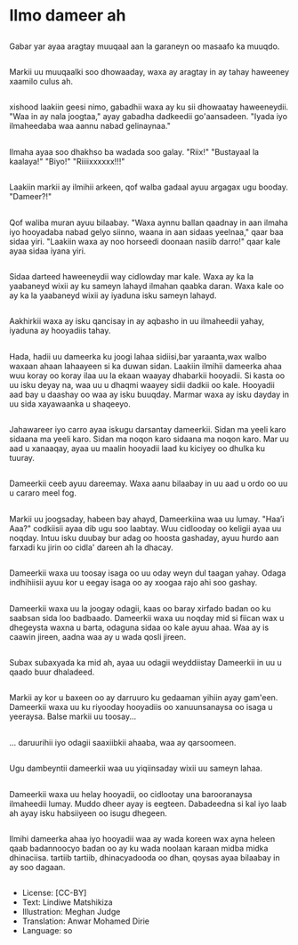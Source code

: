 # Ilmo dameer ah

##
Gabar yar ayaa aragtay muuqaal
 aan la garaneyn oo masaafo ka muuqdo.

##
Markii uu muuqaalki soo dhowaaday, waxa ay aragtay in ay tahay haweeney xaamilo culus ah.

##
xishood laakiin geesi nimo, gabadhii waxa ay ku sii dhowaatay haweeneydii. "Waa in ay nala joogtaa," ayay gabadha dadkeedii go'aansadeen. "Iyada iyo ilmaheedaba waa aannu nabad gelinaynaa."

##
Ilmaha ayaa soo dhakhso ba wadada soo galay. "Riix!" "Bustayaal la kaalaya!" "Biyo!" "Riiiixxxxxx!!!"

##
Laakiin markii ay ilmihii arkeen, qof walba gadaal ayuu argagax ugu booday. "Dameer?!"

##
Qof waliba muran ayuu bilaabay. "Waxa aynnu ballan qaadnay in aan ilmaha iyo hooyadaba nabad gelyo siinno, waana in aan sidaas yeelnaa," qaar baa sidaa yiri. "Laakiin waxa ay noo horseedi doonaan nasiib darro!" qaar kale ayaa sidaa iyana yiri.

##
Sidaa darteed haweeneydii way cidlowday mar kale. Waxa ay ka la yaabaneyd wixii ay ku sameyn lahayd ilmahan qaabka daran. Waxa kale oo ay ka la yaabaneyd wixii ay iyaduna isku sameyn lahayd.

##
Aakhirkii waxa ay isku qancisay in ay aqbasho in uu ilmaheedii yahay, iyaduna ay hooyadiis tahay.

##
Hada, hadii uu dameerka ku joogi lahaa sidiisi,bar yaraanta,wax walbo waxaan ahaan lahaayeen si ka duwan sidan. Laakiin ilmihii dameerka ahaa wuu koray oo koray ilaa uu la ekaan waayay dhabarkii hooyadii. Si kasta oo uu isku deyay na, waa uu u dhaqmi waayey sidii dadkii oo kale. Hooyadii aad bay u daashay oo waa ay isku buuqday. Marmar waxa ay isku dayday in uu sida xayawaanka u shaqeeyo.

##
Jahawareer iyo carro ayaa iskugu darsantay dameerkii. Sidan ma yeeli karo sidaana ma yeeli karo. Sidan ma noqon karo sidaana ma noqon karo. Mar uu aad u xanaaqay, ayaa uu maalin hooyadii laad ku kiciyey oo dhulka ku tuuray.

##
Dameerkii ceeb ayuu dareemay. Waxa aanu bilaabay in uu aad u ordo oo uu u cararo meel fog.

##
Markii uu joogsaday, habeen bay ahayd, Dameerkiina waa uu lumay. "Haa’i Aaa?" codkiisii ayaa dib ugu soo laabtay. Wuu cidlooday oo keligii ayaa uu noqday. Intuu isku duubay bur adag oo hoosta gashaday, ayuu hurdo aan farxadi ku jirin oo cidla' dareen ah la dhacay.

##
Dameerkii waxa uu toosay isaga oo uu oday weyn dul taagan yahay. Odaga indhihiisii ayuu kor u eegay isaga oo ay xoogaa rajo ahi soo gashay.

##
Dameerkii waxa uu la joogay odagii, kaas oo baray xirfado badan oo ku saabsan sida loo badbaado. Dameerkii waxa uu noqday mid si fiican wax u dhegeysta waxna u barta, odaguna sidaa oo kale ayuu ahaa. Waa ay is caawin jireen, aadna waa ay u wada qosli jireen.

##
Subax subaxyada ka mid ah, ayaa uu odagii weyddiistay Dameerkii in uu u qaado buur dhaladeed.

##
Markii ay kor u baxeen oo ay darruuro ku gedaaman yihiin ayay gam'een. Dameerkii waxa uu ku riyooday hooyadiis oo xanuunsanaysa oo isaga u yeeraysa. Balse markii uu toosay...

##
... daruurihii iyo odagii saaxiibkii ahaaba, waa ay qarsoomeen.

##
Ugu dambeyntii dameerkii waa uu yiqiinsaday wixii uu sameyn lahaa.

##
Dameerkii waxa uu helay hooyadii, oo cidlootay una barooranaysa ilmaheedii lumay. Muddo dheer ayay is eegteen. Dabadeedna si kal iyo laab ah ayay isku habsiiyeen oo isugu dhegeen.

##
Ilmihi dameerka ahaa iyo hooyadii waa ay wada koreen wax ayna heleen qaab badannoocyo badan oo ay ku wada noolaan karaan midba midka dhinaciisa. tartiib tartiib, dhinacyadooda oo dhan, qoysas ayaa bilaabay in ay soo dagaan.

##
* License: [CC-BY]
* Text: Lindiwe Matshikiza
* Illustration: Meghan Judge
* Translation: Anwar Mohamed Dirie
* Language: so
